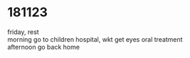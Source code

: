 # 181123

friday, rest  
morning go to children hospital, wkt get eyes oral treatment  
afternoon go back home  

